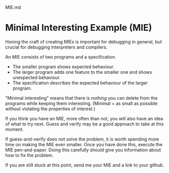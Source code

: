 MIE.md

# Minimal Interesting Example (MIE)

Honing the craft of creating MIEs is important for debugging in general, but crucial for debugging interpreters and compilers.

An MIE consists of two programs and a specification. 

- The smaller program shows expected behaviour. 
- The larger program adds one feature to the smaller one and shows unexpected behaviour. 
- The specification describes the expected behaviour of the larger program.

"Minimal interesting" means that there is *nothing* you can delete from the programs while keeping them interesting. (Minimal = as small as possible without violating the properties of interest.)

If you think you have an MIE, more often than not, you will also have an idea of what to try next. Guess and verify may be a good approach to take at this moment.

If guess-and-verify does not solve the problem, it is worth spending more time on making the MIE even smaller. Once you have done this, execute the MIE pen-and-paper. Doing this carefully should give you information about how to fix the problem.

If you are still stuck at this point, send me your MIE and a link to your github.
